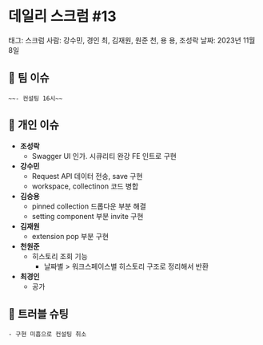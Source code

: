 # 데일리 스크럼 #13

태그: 스크럼
사람: 강수민, 경인 최, 김재원, 원준 천, 용 용, 조성락
날짜: 2023년 11월 8일

## 👥 팀 이슈

```
~~- 컨설팅 16시~~
```

## 👤 개인 이슈

- **조성락**
    - Swagger UI 인가. 시큐리티 완강 FE 인트로 구현
- **강수민**
    - Request API 데이터 전송, save 구현
    - workspace, collectinon 코드 병합
- **김승용**
    - pinned collection 드롭다운 부분 해결
    - setting component 부분 invite 구현
- **김재원**
    - extension pop 부분 구현
- **천원준**
    - 히스토리 조회 기능
        - 날짜별 > 워크스페이스별 히스토리 구조로 정리해서 반환
- **최경인**
    - 공가

## 🚨 트러블 슈팅

```
- 구현 미흡으로 컨설팅 취소
```